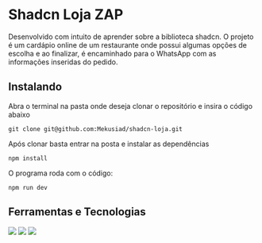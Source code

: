 # Shadcn Loja ZAP

Desenvolvido com intuito de aprender sobre a biblioteca shadcn. O projeto é um cardápio online de um restaurante onde possui algumas opções de escolha e ao finalizar, é encaminhado para o WhatsApp com as informações inseridas do pedido.

## Instalando

Abra o terminal na pasta onde deseja clonar o repositório e insira o código abaixo

```
git clone git@github.com:Mekusiad/shadcn-loja.git
```

Após clonar basta entrar na posta e instalar as dependências

```
npm install
```

O programa roda com o código:

```
npm run dev
```

## Ferramentas e Tecnologias

<img src="https://cdn.jsdelivr.net/gh/devicons/devicon@latest/icons/react/react-original.svg" />
          
<img src="https://cdn.jsdelivr.net/gh/devicons/devicon@latest/icons/typescript/typescript-original.svg" />

<img src="https://cdn.jsdelivr.net/gh/devicons/devicon@latest/icons/tailwindcss/tailwindcss-original-wordmark.svg" />
